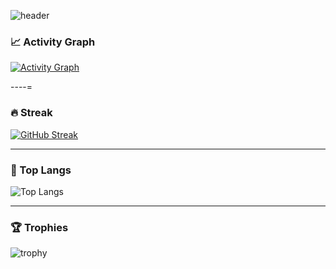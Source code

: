 <!--
**shindudwns/shindudwns** is a ✨ _special_ ✨ repository because its `README.md` (this file) appears on your GitHub profile.


-->
![header](https://capsule-render.vercel.app/api?type=waving&color=gradient&height=300&section=header&text=Welcome!!&desc=%20%20%20It's%20Youngjun%20Shin's%20GitHub%20💻&fontSize=80&descSize=25&fontAlignY=35&fontAlign=30&descAlign=25&descAlignY=55)

### 📈 Activity Graph
[![Activity Graph](https://github-readme-activity-graph.vercel.app/graph?username=shindudwns&area=true&hide_border=true&theme=vue&v=2)](https://github.com/shindudwns)

----=

### 🔥 Streak
[![GitHub Streak](https://streak-stats.demolab.com?user=shindudwns&hide_border=true&v=2)](https://git.io/streak-stats)

---

### 🧠 Top Langs
![Top Langs](https://github-readme-stats.vercel.app/api/top-langs/?username=shindudwns&layout=compact&langs_count=8&hide_border=true&theme=transparent&v=2)

---

### 🏆 Trophies
![trophy](https://github-profile-trophy.vercel.app/?username=shindudwns&row=1&column=6&margin-w=8&margin-h=8&no-frame=true&v=2)
